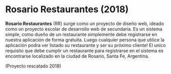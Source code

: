 # Rosario Restaurantes (2018)

**Rosario Restaurantes** (RR) surge como un proyecto de diseño web, ideado como un proyecto escolar de desarrollo web de secundaria.
Es un sistema simple, como dueño de un restaurante simplemente debe registrarse en nuestra aplicación de forma gratuita. Luego cualquier persona que utilice la aplicación podra ver listado su restaurante y ser su próximo cliente!
El unico requisito que debe cumplir un restaurante para registrarse en el sistema es encontrarse localizado en la ciudad de Rosario, Santa Fe, Argentina.

(Proyecto rescatado 2018)
